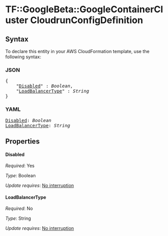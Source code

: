 # TF::GoogleBeta::GoogleContainerCluster CloudrunConfigDefinition

## Syntax

To declare this entity in your AWS CloudFormation template, use the following syntax:

### JSON

<pre>
{
    "<a href="#disabled" title="Disabled">Disabled</a>" : <i>Boolean</i>,
    "<a href="#loadbalancertype" title="LoadBalancerType">LoadBalancerType</a>" : <i>String</i>
}
</pre>

### YAML

<pre>
<a href="#disabled" title="Disabled">Disabled</a>: <i>Boolean</i>
<a href="#loadbalancertype" title="LoadBalancerType">LoadBalancerType</a>: <i>String</i>
</pre>

## Properties

#### Disabled

_Required_: Yes

_Type_: Boolean

_Update requires_: [No interruption](https://docs.aws.amazon.com/AWSCloudFormation/latest/UserGuide/using-cfn-updating-stacks-update-behaviors.html#update-no-interrupt)

#### LoadBalancerType

_Required_: No

_Type_: String

_Update requires_: [No interruption](https://docs.aws.amazon.com/AWSCloudFormation/latest/UserGuide/using-cfn-updating-stacks-update-behaviors.html#update-no-interrupt)

